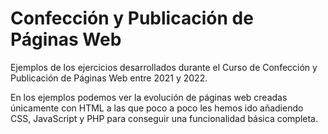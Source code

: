 # Confección y Publicación de Páginas Web
Ejemplos de los ejercicios desarrollados durante el Curso de Confección y Publicación de Páginas Web entre 2021 y 2022. 

En los ejemplos podemos ver la evolución de páginas web creadas únicamente con HTML a las que poco a poco les hemos ido añadiendo CSS, JavaScript y PHP para conseguir una funcionalidad básica completa.